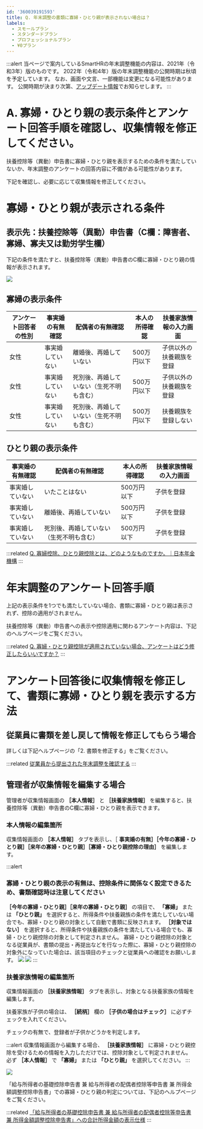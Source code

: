 ```yaml
---
id: '360039191593'
title: Q. 年末調整の書類に寡婦・ひとり親が表示されない場合は？
labels:
  - スモールプラン
  - スタンダードプラン
  - プロフェッショナルプラン
  - ¥0プラン
---
```

:::alert
当ページで案内しているSmartHRの年末調整機能の内容は、2021年（令和3年）版のものです。
2022年（令和4年）版の年末調整機能の公開時期は秋頃を予定しています。
なお、画面や文言、一部機能は変更になる可能性があります。
公開時期が決まり次第、[アップデート情報](https://smarthr.jp/update)でお知らせします。
:::

# A. 寡婦・ひとり親の表示条件とアンケート回答手順を確認し、収集情報を修正してください。

扶養控除等（異動）申告書に寡婦・ひとり親を表示するための条件を満たしていないか、年末調整のアンケートの回答内容に不備がある可能性があります。

下記を確認し、必要に応じて収集情報を修正してください。

# 寡婦・ひとり親が表示される条件

## 表示先：扶養控除等（異動）申告書（C欄：障害者、寡婦、寡夫又は勤労学生欄）

下記の条件を満たすと、扶養控除等（異動）申告書のC欄に寡婦・ひとり親の情報が表示されます。

![](./__________________.png)

## 寡婦の表示条件

| **アンケート回答者の性別** | **事実婚の有無確認** | **配偶者の有無確認** | **本人の所得確認** | **扶養家族情報の入力画面** |
| --- | --- | --- | --- | --- |
|   女性   | 事実婚していない | 離婚後、再婚していない | 500万円以下 | 子供以外の扶養親族を登録 |
| 女性 | 事実婚していない | 死別後、再婚していない（生死不明も含む） | 500万円以下 | 子供以外の扶養親族を登録 |
| 女性 | 事実婚していない | 死別後、再婚していない（生死不明も含む） | 500万円以下 | 扶養親族を登録しない |

## ひとり親の表示条件

| **事実婚の有無確認** | **配偶者の有無確認** | **本人の所得確認** | **扶養家族情報の入力画面** |
| --- | --- | --- | --- |
| 事実婚していない | いたことはない | 500万円以下 | 子供を登録 |
| 事実婚していない | 離婚後、再婚していない | 500万円以下 | 子供を登録 |
| 事実婚していない | 死別後、再婚していない（生死不明も含む） | 500万円以下 | 子供を登録 |

:::related
[Q. 寡婦控除、ひとり親控除とは、どのようなものですか。｜日本年金機構](https://www.nenkin.go.jp/faq/jukyushatodoke/roureinenkin/fuyoushinkoku/20141022-02.html)
:::

# 年末調整のアンケート回答手順

上記の表示条件を1つでも満たしていない場合、書類に寡婦・ひとり親は表示されず、控除の適用がされません。

扶養控除等（異動）申告書への表示や控除適用に関わるアンケート内容は、下記のヘルプページをご覧ください。

:::related
[Q. 寡婦・ひとり親控除が適用されていない場合、アンケートはどう修正したらいいですか？](https://knowledge.smarthr.jp/hc/ja/articles/4404565167513)
:::

# アンケート回答後に収集情報を修正して、書類に寡婦・ひとり親を表示する方法

## 従業員に書類を差し戻して情報を修正してもらう場合

詳しくは下記ヘルプページの「2. 書類を修正する」をご覧ください。

:::related
[従業員から提出された年末調整を確認する](https://knowledge.smarthr.jp/hc/ja/articles/360034870254)
:::

## 管理者が収集情報を編集する場合

管理者が収集情報画面の **［本人情報］** と **［扶養家族情報］** を編集すると、扶養控除等（異動）申告書のC欄に寡婦・ひとり親を表示できます。

### 本人情報の編集箇所

収集情報画面の **［本人情報］** タブを表示し、［ **事実婚の有無］［今年の寡婦・ひとり親］［来年の寡婦・ひとり親］［寡婦・ひとり親控除の理由］** を編集します。

:::alert
### 寡婦・ひとり親の表示の有無は、控除条件に関係なく設定できるため、書類確認時は注意してください
 **［今年の寡婦・ひとり親］［来年の寡婦・ひとり親］** の項目で、 **「寡婦」** または **「ひとり親」** を選択すると、所得条件や扶養親族の条件を満たしていない場合でも、寡婦・ひとり親の対象として自動で書類に反映されます。
 **［対象ではない］** を選択すると、所得条件や扶養親族の条件を満たしている場合でも、寡婦・ひとり親控除の対象として判定されません。
寡婦・ひとり親控除の対象となる従業員が、書類の提出・再提出などを行なった際に、寡婦・ひとり親控除の対象外になっていた場合は、該当項目のチェックと従業員への確認をお願いします。
![](./00________SmartHR____________.png)
![](./01________SmartHR____________.png)
:::

### 扶養家族情報の編集箇所

収集情報画面の **［扶養家族情報］** タブを表示し、対象となる扶養家族の情報を編集します。

扶養家族が子供の場合は、 **［続柄］** 欄の **［子供の場合はチェック］** に必ずチェックを入れてください。

チェックの有無で、登録者が子供かどうかを判定します。

:::alert
収集情報画面から編集する場合、 **［扶養家族情報］** に寡婦・ひとり親控除を受けるための情報を入力しただけでは、控除対象として判定されません。
必ず **［本人情報］** で **「寡婦」** または **「ひとり親」** を選択してください。
:::

![](./02________SmartHR____________.png)

「給与所得者の基礎控除申告書 兼 給与所得者の配偶者控除等申告書 兼 所得金額調整控除申告書」での寡婦・ひとり親の判定については、下記のヘルプページをご覧ください。

:::related
[「給与所得者の基礎控除申告書 兼 給与所得者の配偶者控除等申告書 兼 所得金額調整控除申告書」への合計所得金額の表示仕様](https://knowledge.smarthr.jp/hc/ja/articles/360056738313)
:::
